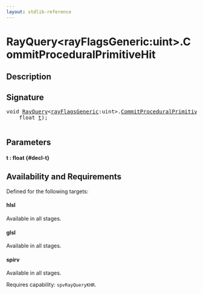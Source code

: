 ```yaml
---
layout: stdlib-reference
---
```


# RayQuery\<rayFlagsGeneric:uint\>\.CommitProceduralPrimitiveHit

## Description





## Signature 

<pre>
void <a href="/stdlib-reference/types/RayQuery/index" class="code_type">RayQuery</a>&lt;<a href="/stdlib-reference/types/RayQuery/index#decl-rayFlagsGeneric" class="code_var">rayFlagsGeneric</a>:uint&gt;.<a href="/stdlib-reference/types/RayQuery/CommitProceduralPrimitiveHit">CommitProceduralPrimitiveHit</a>(
    float <a href="/stdlib-reference/types/RayQuery/CommitProceduralPrimitiveHit#decl-t" class="code_param">t</a>);

</pre>

## Parameters

#### t  : float {#decl-t}

## Availability and Requirements

Defined for the following targets:

#### hlsl
Available in all stages.

#### glsl
Available in all stages.

#### spirv
Available in all stages.

Requires capability: `spvRayQueryKHR`.


